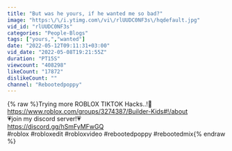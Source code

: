 ```yaml
---
title: "But was he yours, if he wanted me so bad?"
image: "https:\/\/i.ytimg.com\/vi\/rlUUDC0NF3s\/hqdefault.jpg"
vid_id: "rlUUDC0NF3s"
categories: "People-Blogs"
tags: ["yours,","wanted"]
date: "2022-05-12T09:11:31+03:00"
vid_date: "2022-05-08T19:21:55Z"
duration: "PT15S"
viewcount: "408298"
likeCount: "17872"
dislikeCount: ""
channel: "Rebootedpoppy"
---
```

{% raw %}Trying more ROBLOX TIKTOK Hacks..!🤪<a rel="nofollow" target="blank" href="https://www.roblox.com/groups/3274387/Builder-Kids#!/about">https://www.roblox.com/groups/3274387/Builder-Kids#!/about</a><br />💗join my discord server!💗<br /><a rel="nofollow" target="blank" href="https://discord.gg/hSmFyMFwGQ">https://discord.gg/hSmFyMFwGQ</a><br />#roblox #robloxedit #robloxvideo #rebootedpoppy #rebootedmix{% endraw %}
